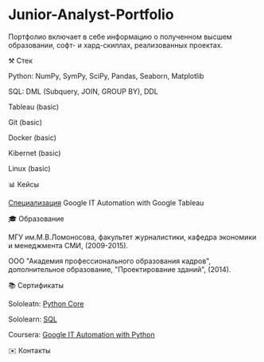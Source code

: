 # Junior-Analyst-Portfolio

Портфолио включает в себе информацию о полученном высшем образовании, софт- и хард-скиллах, реализованных проектах.

⚒ Стек

Python: NumPy, SymPy, SciPy, Pandas, Seaborn, Matplotlib

SQL: DML (Subquery, JOIN, GROUP BY), DDL

Tableau (basic)

Git (basic)

Docker (basic)

Kibernet (basic)

Linux (basic)


📊 Кейсы

[Специализация](url) Google IT Automation with Google
Tableau



🎓 Образование

МГУ им.М.В.Ломоносова, факультет журналистики, кафедра экономики и менеджмента СМИ, (2009-2015).

ООО "Академия профессионального образования кадров", дополнительное образование, "Проектирование зданий", (2014).



📚 Сертификаты

Sololeatn: [Python Core](url)

Sololearn: [SQL](url)

Coursera: [Google IT Automation with Python](url)

✉️ Контакты
